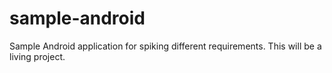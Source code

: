 # sample-android
Sample Android application for spiking different requirements. This will be a living project.
